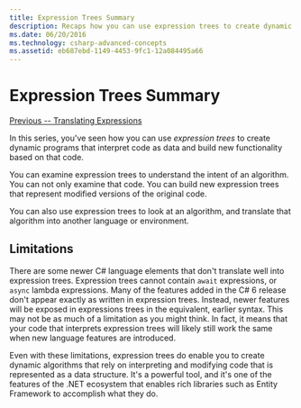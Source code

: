```yaml
---
title: Expression Trees Summary
description: Recaps how you can use expression trees to create dynamic programs that interpret code as data and build new functionality based on that code.
ms.date: 06/20/2016
ms.technology: csharp-advanced-concepts
ms.assetid: eb687ebd-1149-4453-9fc1-12a084495a66
---
```


# Expression Trees Summary

[Previous -- Translating Expressions](expression-trees-translating.md)

In this series, you've seen how you can use *expression trees* to
create dynamic programs that interpret code as data and build
new functionality based on that code.

You can examine expression trees to understand the intent of
an algorithm. You can not only examine that code. You can build new
expression trees that represent modified versions of the original code.

You can also use expression trees to look at an algorithm, and
translate that algorithm into another language or environment. 

## Limitations

There are some newer C# language elements that don't translate
well into expression trees. Expression trees cannot contain
`await` expressions, or `async` lambda expressions. Many of the
features added in the C# 6 release don't appear exactly as written
in expression trees. Instead, newer features will be exposed
in expressions trees in the equivalent, earlier syntax. This
may not be as much of a limitation as you might think. In fact,
it means that your code that interprets expression trees will likely
still work the same when new language features are introduced.

Even with these limitations, expression trees do enable you to
create dynamic algorithms that rely on interpreting and modifying
code that is represented as a data structure. It's a powerful
tool, and it's one of the features of the .NET ecosystem that
enables rich libraries such as Entity Framework to accomplish
what they do.
